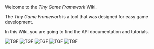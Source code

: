 Welcome to the _Tiny Game Framework_ Wiki.

The _Tiny Game Framework_ is a tool that was designed for easy game development.

In this Wiki, you are going to find the API documentation and tutorials.

![TGF](https://i.postimg.cc/Bvkfwj7R/tgf.gif)
![TGF](https://i.postimg.cc/XJ7z6Fbr/pong1.gif)
![TGF](https://i.postimg.cc/Z5tsKXmt/snek1.gif)
![TGF](https://i.postimg.cc/ZqgV2QVM/tetris.png)
![TGF](https://i.postimg.cc/PJP5KKqW/tgf3dlogo.gif)